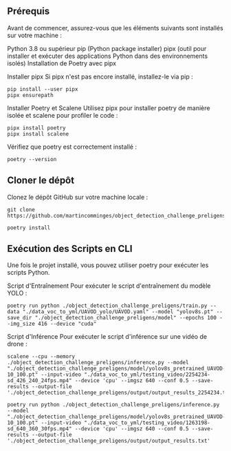 ## Prérequis
Avant de commencer, assurez-vous que les éléments suivants sont installés sur votre machine :

Python 3.8 ou supérieur
pip (Python package installer)
pipx (outil pour installer et exécuter des applications Python dans des environnements isolés)
Installation de Poetry avec pipx


Installer pipx
Si pipx n'est pas encore installé, installez-le via pip :

```
pip install --user pipx
pipx ensurepath
```


Installer Poetry et Scalene
Utilisez pipx pour installer poetry de manière isolée et scalene pour profiler le code :

```
pipx install poetry
pipx install scalene
```
Vérifiez que poetry est correctement installé :

```
poetry --version
```


## Cloner le dépôt
Clonez le dépôt GitHub sur votre machine locale :


```
git clone https://github.com/martincomminges/object_detection_challenge_preligens.git
```
```
poetry install
```


## Exécution des Scripts en CLI
Une fois le projet installé, vous pouvez utiliser poetry pour exécuter les scripts Python.

Script d'Entraînement
Pour exécuter le script d'entraînement du modèle YOLO :

```
poetry run python ./object_detection_challenge_preligens/train.py --data "./data_voc_to_yml/UAVOD_yolo/UAVOD.yaml" --model "yolov8s.pt" --save_dir "./object_detection_challenge_preligens/model" --epochs 100 --img_size 416 --device "cuda"
```

Script d'Inférence
Pour exécuter le script d'inférence sur une vidéo de drone :
```
scalene --cpu --memory ./object_detection_challenge_preligens/inference.py --model "./object_detection_challenge_preligens/model/yolov8s_pretrained_UAVOD-10_100.pt" --input-video "./data_voc_to_yml/testing_video/2254234-sd_426_240_24fps.mp4" --device 'cpu' --imgsz 640 --conf 0.5 --save-results --output-file './object_detection_challenge_preligens/output/output_results_2254234.txt'
```
```
poetry run python ./object_detection_challenge_preligens/inference.py --model "./object_detection_challenge_preligens/model/yolov8s_pretrained_UAVOD-10_100.pt" --input-video "./data_voc_to_yml/testing_video/1263198-sd_640_360_30fps.mp4" --device 'cpu' --imgsz 640 --conf 0.5 --save-results --output-file './object_detection_challenge_preligens/output/output_results.txt'
```